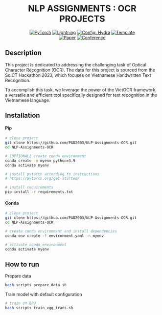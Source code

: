<div align="center">

# NLP ASSIGNMENTS : OCR PROJECTS

<a href="https://pytorch.org/get-started/locally/"><img alt="PyTorch" src="https://img.shields.io/badge/PyTorch-ee4c2c?logo=pytorch&logoColor=white"></a>
<a href="https://pytorchlightning.ai/"><img alt="Lightning" src="https://img.shields.io/badge/-Lightning-792ee5?logo=pytorchlightning&logoColor=white"></a>
<a href="https://hydra.cc/"><img alt="Config: Hydra" src="https://img.shields.io/badge/Config-Hydra-89b8cd"></a>
<a href="https://github.com/ashleve/lightning-hydra-template"><img alt="Template" src="https://img.shields.io/badge/-Lightning--Hydra--Template-017F2F?style=flat&logo=github&labelColor=gray"></a><br>
[![Paper](http://img.shields.io/badge/paper-arxiv.1001.2234-B31B1B.svg)](https://www.nature.com/articles/nature14539)
[![Conference](http://img.shields.io/badge/AnyConference-year-4b44ce.svg)](https://papers.nips.cc/paper/2020)

</div>

## Description

This project is dedicated to addressing the challenging task of Optical Character Recognition (OCR). The data for this project is sourced from the SoICT Hackathon 2023, which focuses on Vietnamese Handwritten Text Recognition. 

To accomplish this task, we leverage the power of the VietOCR framework, a versatile and efficient tool specifically designed for text recognition in the Vietnamese language.

## Installation

#### Pip

```bash
# clone project
git clone https://github.com/PAD2003/NLP-Assignments-OCR.git
cd NLP-Assignments-OCR

# [OPTIONAL] create conda environment
conda create -n myenv python=3.9
conda activate myenv

# install pytorch according to instructions
# https://pytorch.org/get-started/

# install requirements
pip install -r requirements.txt
```

#### Conda

```bash
# clone project
git clone https://github.com/PAD2003/NLP-Assignments-OCR.git
cd NLP-Assignments-OCR

# create conda environment and install dependencies
conda env create -f environment.yaml -n myenv

# activate conda environment
conda activate myenv
```

## How to run

Prepare data

```bash
bash scripts prepare_data.sh
```

Train model with default configuration

```bash
# train on GPU
bash scripts train_vgg_trans.sh
```

